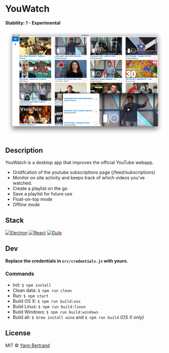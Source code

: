 # YouWatch
**Stability: 1 - Experimental**

![Screenshot](./media/screenshot.png)

## Description
YouWatch is a desktop app that improves the official YouTube webapp.

* Gridifcation of the youtube subscriptions page (/feed/subscriptions)
* Monitor on site activity and keeps track of which videos you've watched.
* Create a playlist on the go
* Save a playlist for future use
* Float-on-top mode
* Offline mode

## Stack
[![Electron](http://svgporn.com/logos/electron.svg)](http://electron.atom.io/) [![React](http://svgporn.com/logos/react.svg)](https://facebook.github.io/react/) [![Gulp](http://svgporn.com/logos/gulp.svg)](http://gulpjs.com/)

## Dev
**Replace the credentials in `src/credentials.js` with yours.**

### Commands
* Init: `$ npm install`
* Clean data: `$ npm run clean`
* Run: `$ npm start`
* Build OS X: `$ npm run build:osx`
* Build Linux: `$ npm run build:linux`
* Build Windows: `$ npm run build:windows`
* Build all: `$ brew install wine` and `$ npm run build` *(OS X only)*

## License
MIT © [Yann Bertrand](http://yann-bertrand.fr)
